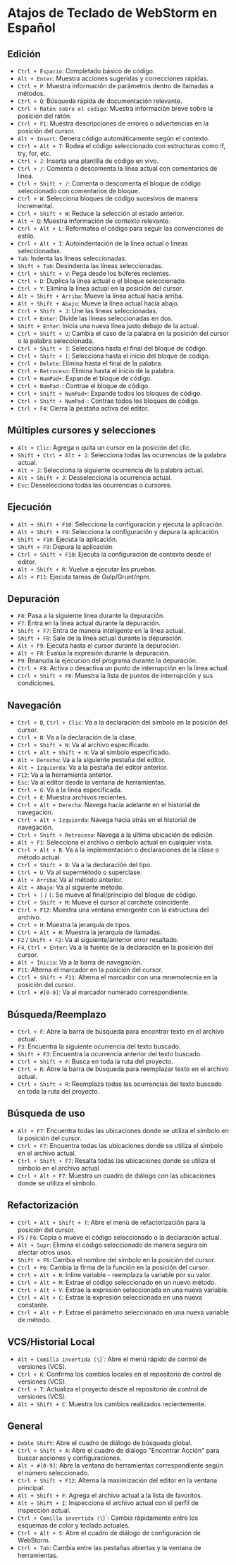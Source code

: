 # Atajos de Teclado de WebStorm en Español

## Edición

- `Ctrl + Espacio`: Completado básico de código.
- `Alt + Enter`: Muestra acciones sugeridas y correcciones rápidas.
- `Ctrl + P`: Muestra información de parámetros dentro de llamadas a métodos.
- `Ctrl + Q`: Búsqueda rápida de documentación relevante.
- `Ctrl + Ratón sobre el código`: Muestra información breve sobre la posición del ratón.
- `Ctrl + F1`: Muestra descripciones de errores o advertencias en la posición del cursor.
- `Alt + Insert`: Genera código automáticamente según el contexto.
- `Ctrl + Alt + T`: Rodea el código seleccionado con estructuras como if, try, for, etc.
- `Ctrl + J`: Inserta una plantilla de código en vivo.
- `Ctrl + /`: Comenta o descomenta la línea actual con comentarios de línea.
- `Ctrl + Shift + /`: Comenta o descomenta el bloque de código seleccionado con comentarios de bloque.
- `Ctrl + W`: Selecciona bloques de código sucesivos de manera incremental.
- `Ctrl + Shift + W`: Reduce la selección al estado anterior.
- `Alt + Q`: Muestra información de contexto relevante.
- `Ctrl + Alt + L`: Reformatea el código para seguir las convenciones de estilo.
- `Ctrl + Alt + I`: Autoindentación de la línea actual o líneas seleccionadas.
- `Tab`: Indenta las líneas seleccionadas.
- `Shift + Tab`: Desindenta las líneas seleccionadas.
- `Ctrl + Shift + V`: Pega desde los búferes recientes.
- `Ctrl + D`: Duplica la línea actual o el bloque seleccionado.
- `Ctrl + Y`: Elimina la línea actual en la posición del cursor.
- `Alt + Shift + Arriba`: Mueve la línea actual hacia arriba.
- `Alt + Shift + Abajo`: Mueve la línea actual hacia abajo.
- `Ctrl + Shift + J`: Une las líneas seleccionadas.
- `Ctrl + Enter`: Divide las líneas seleccionadas en dos.
- `Shift + Enter`: Inicia una nueva línea justo debajo de la actual.
- `Ctrl + Shift + U`: Cambia el caso de la palabra en la posición del cursor o la palabra seleccionada.
- `Ctrl + Shift + ]`: Selecciona hasta el final del bloque de código.
- `Ctrl + Shift + [`: Selecciona hasta el inicio del bloque de código.
- `Ctrl + Delete`: Elimina hasta el final de la palabra.
- `Ctrl + Retroceso`: Elimina hasta el inicio de la palabra.
- `Ctrl + NumPad+`: Expande el bloque de código.
- `Ctrl + NumPad-`: Contrae el bloque de código.
- `Ctrl + Shift + NumPad+`: Expande todos los bloques de código.
- `Ctrl + Shift + NumPad-`: Contrae todos los bloques de código.
- `Ctrl + F4`: Cierra la pestaña activa del editor.

## Múltiples cursores y selecciones

- `Alt + Clic`: Agrega o quita un cursor en la posición del clic.
- `Shift + Ctrl + Alt + J`: Selecciona todas las ocurrencias de la palabra actual.
- `Alt + J`: Selecciona la siguiente ocurrencia de la palabra actual.
- `Alt + Shift + J`: Desselecciona la ocurrencia actual.
- `Esc`: Desselecciona todas las ocurrencias o cursores.

## Ejecución

- `Alt + Shift + F10`: Selecciona la configuración y ejecuta la aplicación.
- `Alt + Shift + F9`: Selecciona la configuración y depura la aplicación.
- `Shift + F10`: Ejecuta la aplicación.
- `Shift + F9`: Depura la aplicación.
- `Ctrl + Shift + F10`: Ejecuta la configuración de contexto desde el editor.
- `Alt + Shift + R`: Vuelve a ejecutar las pruebas.
- `Alt + F11`: Ejecuta tareas de Gulp/Grunt/npm.

## Depuración

- `F8`: Pasa a la siguiente línea durante la depuración.
- `F7`: Entra en la línea actual durante la depuración.
- `Shift + F7`: Entra de manera inteligente en la línea actual.
- `Shift + F8`: Sale de la línea actual durante la depuración.
- `Alt + F9`: Ejecuta hasta el cursor durante la depuración.
- `Alt + F8`: Evalúa la expresión durante la depuración.
- `F9`: Reanuda la ejecución del programa durante la depuración.
- `Ctrl + F8`: Activa o desactiva un punto de interrupción en la línea actual.
- `Ctrl + Shift + F8`: Muestra la lista de puntos de interrupción y sus condiciones.

## Navegación

- `Ctrl + B`, `Ctrl + Clic`: Va a la declaración del símbolo en la posición del cursor.
- `Ctrl + N`: Va a la declaración de la clase.
- `Ctrl + Shift + N`: Va al archivo especificado.
- `Ctrl + Alt + Shift + N`: Va al símbolo especificado.
- `Alt + Derecha`: Va a la siguiente pestaña del editor.
- `Alt + Izquierda`: Va a la pestaña del editor anterior.
- `F12`: Va a la herramienta anterior.
- `Esc`: Va al editor desde la ventana de herramientas.
- `Ctrl + G`: Va a la línea especificada.
- `Ctrl + E`: Muestra archivos recientes.
- `Ctrl + Alt + Derecha`: Navega hacia adelante en el historial de navegación.
- `Ctrl + Alt + Izquierda`: Navega hacia atrás en el historial de navegación.
- `Ctrl + Shift + Retroceso`: Navega a la última ubicación de edición.
- `Alt + F1`: Selecciona el archivo o símbolo actual en cualquier vista.
- `Ctrl + Alt + B`: Va a la implementación o declaraciones de la clase o método actual.
- `Ctrl + Shift + B`: Va a la declaración del tipo.
- `Ctrl + U`: Va al supermétodo o superclase.
- `Alt + Arriba`: Va al método anterior.
- `Alt + Abajo`: Va al siguiente método.
- `Ctrl + ]` / `[`: Se mueve al final/principio del bloque de código.
- `Ctrl + Shift + M`: Mueve el cursor al corchete coincidente.
- `Ctrl + F12`: Muestra una ventana emergente con la estructura del archivo.
- `Ctrl + H`: Muestra la jerarquía de tipos.
- `Ctrl + Alt + H`: Muestra la jerarquía de llamadas.
- `F2` / `Shift + F2`: Va al siguiente/anterior error resaltado.
- `F4`, `Ctrl + Enter`: Va a la fuente de la declaración en la posición del cursor.
- `Alt + Inicio`: Va a la barra de navegación.
- `F11`: Alterna el marcador en la posición del cursor.
- `Ctrl + Shift + F11`: Alterna el marcador con una mnemotecnia en la posición del cursor.
- `Ctrl + #[0-9]`: Va al marcador numerado correspondiente.

## Búsqueda/Reemplazo

- `Ctrl + F`: Abre la barra de búsqueda para encontrar texto en el archivo actual.
- `F3`: Encuentra la siguiente ocurrencia del texto buscado.
- `Shift + F3`: Encuentra la ocurrencia anterior del texto buscado.
- `Ctrl + Shift + F`: Busca en toda la ruta del proyecto.
- `Ctrl + R`: Abre la barra de búsqueda para reemplazar texto en el archivo actual.
- `Ctrl + Shift + R`: Reemplaza todas las ocurrencias del texto buscado en toda la ruta del proyecto.

## Búsqueda de uso

- `Alt + F7`: Encuentra todas las ubicaciones donde se utiliza el símbolo en la posición del cursor.
- `Ctrl + F7`: Encuentra todas las ubicaciones donde se utiliza el símbolo en el archivo actual.
- `Ctrl + Shift + F7`: Resalta todas las ubicaciones donde se utiliza el símbolo en el archivo actual.
- `Ctrl + Alt + F7`: Muestra un cuadro de diálogo con las ubicaciones donde se utiliza el símbolo.

## Refactorización

- `Ctrl + Alt + Shift + T`: Abre el menú de refactorización para la posición del cursor.
- `F5` / `F6`: Copia o mueve el código seleccionado o la declaración actual.
- `Alt + Supr`: Elimina el código seleccionado de manera segura sin afectar otros usos.
- `Shift + F6`: Cambia el nombre del símbolo en la posición del cursor.
- `Ctrl + F6`: Cambia la firma de la función en la posición del cursor.
- `Ctrl + Alt + N`: Inline variable - reemplaza la variable por su valor.
- `Ctrl + Alt + M`: Extrae el código seleccionado en un nuevo método.
- `Ctrl + Alt + V`: Extrae la expresión seleccionada en una nueva variable.
- `Ctrl + Alt + C`: Extrae la expresión seleccionada en una nueva constante.
- `Ctrl + Alt + P`: Extrae el parámetro seleccionado en una nueva variable de método.

## VCS/Historial Local

- `Alt + Comilla invertida (\`)`: Abre el menú rápido de control de versiones (VCS).
- `Ctrl + K`: Confirma los cambios locales en el repositorio de control de versiones (VCS).
- `Ctrl + T`: Actualiza el proyecto desde el repositorio de control de versiones (VCS).
- `Alt + Shift + C`: Muestra los cambios realizados recientemente.

## General

- `Doble Shift`: Abre el cuadro de diálogo de búsqueda global.
- `Ctrl + Shift + A`: Abre el cuadro de diálogo "Encontrar Acción" para buscar acciones y configuraciones.
- `Alt + #[0-9]`: Abre la ventana de herramientas correspondiente según el número seleccionado.
- `Ctrl + Shift + F12`: Alterna la maximización del editor en la ventana principal.
- `Alt + Shift + F`: Agrega el archivo actual a la lista de favoritos.
- `Alt + Shift + I`: Inspecciona el archivo actual con el perfil de inspección actual.
- `Ctrl + Comilla invertida (\`)`: Cambia rápidamente entre los esquemas de color y teclado actuales.
- `Ctrl + Alt + S`: Abre el cuadro de diálogo de configuración de WebStorm.
- `Ctrl + Tab`: Cambia entre las pestañas abiertas y la ventana de herramientas.

